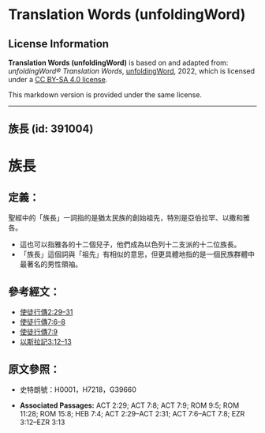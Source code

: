 # Translation Words (unfoldingWord)

## License Information

**Translation Words (unfoldingWord)** is based on and adapted from: _unfoldingWord® Translation Words_, [unfoldingWord](https://unfoldingword.org/utw), 2022, which is licensed under a [CC BY-SA 4.0 license](https://creativecommons.org/licenses/by-sa/4.0/legalcode.en).

This markdown version is provided under the same license.



--------------------------------

## 族長 (id: 391004)

族長
==

定義：
---

聖經中的「族長」一詞指的是猶太民族的創始祖先，特別是亞伯拉罕、以撒和雅各。

* 這也可以指雅各的十二個兒子，他們成為以色列十二支派的十二位族長。
* 「族長」這個詞與「祖先」有相似的意思，但更具體地指的是一個民族群體中最著名的男性領袖。

參考經文：
-----

* [使徒行傳2:29–31](https://ref.ly/Acts2:29-Acts2:31)
* [使徒行傳7:6–8](https://ref.ly/Acts7:6-Acts7:8)
* [使徒行傳7:9](https://ref.ly/Acts7:9)
* [以斯拉記3:12–13](https://ref.ly/Ezra3:12-Ezra3:13)

原文參照：
-----

* 史特朗號：H0001，H7218，G39660

* **Associated Passages:** ACT 2:29; ACT 7:8; ACT 7:9; ROM 9:5; ROM 11:28; ROM 15:8; HEB 7:4; ACT 2:29–ACT 2:31; ACT 7:6–ACT 7:8; EZR 3:12–EZR 3:13

